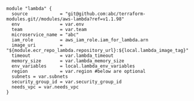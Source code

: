 

    module "lambda" {
      source            = "git@github.com:abc/terraform-modules.git//modules/aws-lambda?ref=v1.1.98"
      env               = var.env
      team              = var.team
      microservice_name = "abc"
      iam_role          = aws_iam_role.iam_for_lambda.arn
      image_uri         = "${module.ecr_repo_lambda.repository_url}:${local.lambda_image_tag}"
      timeout           = var.lambda_timeout
      memory_size       = var.lambda_memory_size
      env_variables     = local.lambda_env_variables
      region            = var.region #below are optional
      subnets = var.subnets
      security_group_id = var.security_group_id
      needs_vpc = var.needs_vpc
    }


